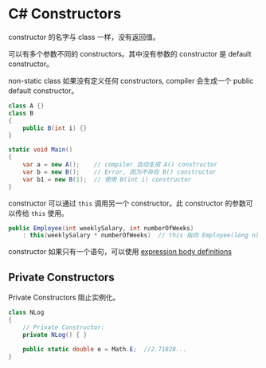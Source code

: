 # C# Constructors

constructor 的名字与 class 一样，没有返回值。

可以有多个参数不同的 constructors。其中没有参数的 constructor 是 default constructor。

non-static class 如果没有定义任何 constructors, compiler 会生成一个 public default constructor。

```cs
class A {}
class B
{
    public B(int i) {}
}

static void Main()
{
    var a = new A();    // compiler 自动生成 A() constructor
    var b = new B();    // Error, 因为不存在 B() constructor
    var b1 = new B(1);  // 使用 B(int i) constructor
}
```

constructor 可以通过 `this` 调用另一个 constructor。此 constructor 的参数可以传给 `this` 使用。

```cs
public Employee(int weeklySalary, int numberOfWeeks)
    : this(weeklySalary * numberOfWeeks)  // this 指向 Employee(long n)
```

constructor 如果只有一个语句，可以使用 [expression body definitions](https://docs.microsoft.com/en-us/dotnet/csharp/programming-guide/statements-expressions-operators/expression-bodied-members)

## Private Constructors

Private Constructors 阻止实例化。

```cs
class NLog
{
    // Private Constructor:
    private NLog() { }

    public static double e = Math.E;  //2.71828...
}
```
